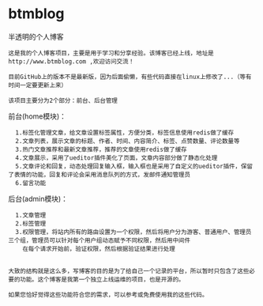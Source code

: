 # btmblog
半透明的个人博客

    这是我的个人博客项目，主要是用于学习和分享经验。该博客已经上线，地址是 http://www.btmblog.com ,欢迎访问交流！

    目前GitHub上的版本不是最新版，因为后面偷懒，有些代码直接在linux上修改了...（等有时间一定要更新上来）

    该项目主要分为2个部分：前台、后台管理

  前台(home模块)：
  
      1.标签化管理文章，给文章设置标签属性，方便分类，标签信息使用redis做了缓存
      2.文章列表，展示文章的标题、作者、时间、内容简介、标签、点赞数量、评论数量等
      3.热门文章推荐和最新文章推荐，推荐的文章使用redis做了缓存
      4.文章展示，采用了ueditor插件美化了页面，文章内容部分做了静态化处理
      5.文章评论和回复，动态处理回复输入框，输入框也是采用了自定义的ueditor插件，保留了表情的功能，回复和评论会采用消息队列的方式，发邮件通知管理员
      6.留言功能
     
  后台(admin模块)：
  
      1.文章管理
      2.标签管理
      3.权限管理，将站内所有的路由设置为一个权限，然后将用户分为游客、普通用户、管理员三个组，管理员可以针对每个用户组动态赋予不同权限，然后用中间件
        在每个请求开始前，验证权限，然后根据验证结果进行处理
 
 
    大致的结构就是这么多，写博客的目的是为了给自己一个记录的平台，所以暂时只包含了这些必要的功能。这个博客是我第一个独立上线运维的项目，也是开源的。
    
    如果您恰好觉得这些功能符合您的需求，可以参考或免费使用我的这些代码。
